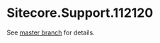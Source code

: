 # Sitecore.Support.112120

See [master branch](https://github.com/sitecoresupport/Sitecore.Support.112120) for details.